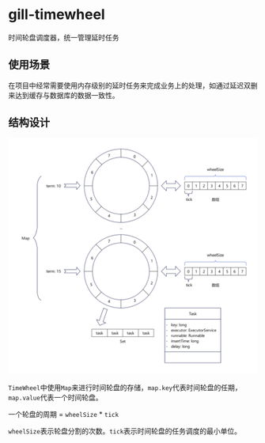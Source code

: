# gill-timewheel
时间轮盘调度器，统一管理延时任务



## 使用场景

在项目中经常需要使用内存级别的延时任务来完成业务上的处理，如通过延迟双删来达到缓存与数据库的数据一致性。



## 结构设计

![结构设计](./design/img/结构设计.png)

`TimeWheel`中使用`Map`来进行时间轮盘的存储，`map.key`代表时间轮盘的任期，`map.value`代表一个时间轮盘。

一个轮盘的周期 = `wheelSize` * `tick`

`wheelSize`表示轮盘分割的次数。`tick`表示时间轮盘的任务调度的最小单位。

